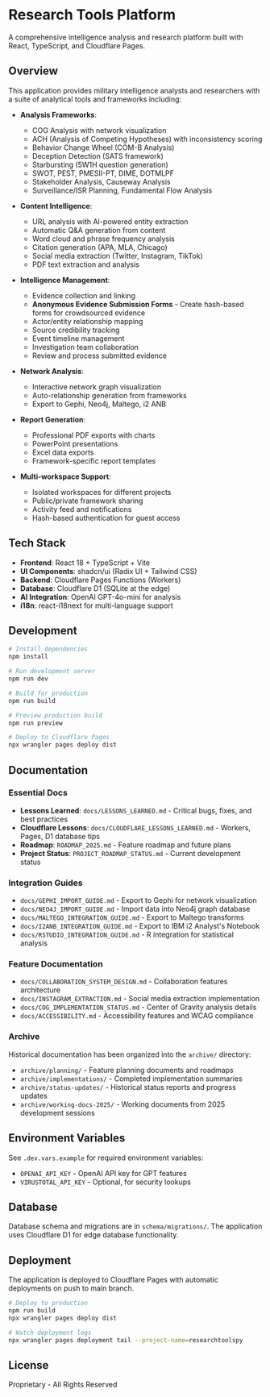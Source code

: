 # Research Tools Platform

A comprehensive intelligence analysis and research platform built with React, TypeScript, and Cloudflare Pages.

## Overview

This application provides military intelligence analysts and researchers with a suite of analytical tools and frameworks including:

- **Analysis Frameworks**:
  - COG Analysis with network visualization
  - ACH (Analysis of Competing Hypotheses) with inconsistency scoring
  - Behavior Change Wheel (COM-B Analysis)
  - Deception Detection (SATS framework)
  - Starbursting (5W1H question generation)
  - SWOT, PEST, PMESII-PT, DIME, DOTMLPF
  - Stakeholder Analysis, Causeway Analysis
  - Surveillance/ISR Planning, Fundamental Flow Analysis

- **Content Intelligence**:
  - URL analysis with AI-powered entity extraction
  - Automatic Q&A generation from content
  - Word cloud and phrase frequency analysis
  - Citation generation (APA, MLA, Chicago)
  - Social media extraction (Twitter, Instagram, TikTok)
  - PDF text extraction and analysis

- **Intelligence Management**:
  - Evidence collection and linking
  - **Anonymous Evidence Submission Forms** - Create hash-based forms for crowdsourced evidence
  - Actor/entity relationship mapping
  - Source credibility tracking
  - Event timeline management
  - Investigation team collaboration
  - Review and process submitted evidence

- **Network Analysis**:
  - Interactive network graph visualization
  - Auto-relationship generation from frameworks
  - Export to Gephi, Neo4j, Maltego, i2 ANB

- **Report Generation**:
  - Professional PDF exports with charts
  - PowerPoint presentations
  - Excel data exports
  - Framework-specific report templates

- **Multi-workspace Support**:
  - Isolated workspaces for different projects
  - Public/private framework sharing
  - Activity feed and notifications
  - Hash-based authentication for guest access

## Tech Stack

- **Frontend**: React 18 + TypeScript + Vite
- **UI Components**: shadcn/ui (Radix UI + Tailwind CSS)
- **Backend**: Cloudflare Pages Functions (Workers)
- **Database**: Cloudflare D1 (SQLite at the edge)
- **AI Integration**: OpenAI GPT-4o-mini for analysis
- **i18n**: react-i18next for multi-language support

## Development

```bash
# Install dependencies
npm install

# Run development server
npm run dev

# Build for production
npm run build

# Preview production build
npm run preview

# Deploy to Cloudflare Pages
npx wrangler pages deploy dist
```

## Documentation

### Essential Docs
- **Lessons Learned**: `docs/LESSONS_LEARNED.md` - Critical bugs, fixes, and best practices
- **Cloudflare Lessons**: `docs/CLOUDFLARE_LESSONS_LEARNED.md` - Workers, Pages, D1 database tips
- **Roadmap**: `ROADMAP_2025.md` - Feature roadmap and future plans
- **Project Status**: `PROJECT_ROADMAP_STATUS.md` - Current development status

### Integration Guides
- `docs/GEPHI_IMPORT_GUIDE.md` - Export to Gephi for network visualization
- `docs/NEO4J_IMPORT_GUIDE.md` - Import data into Neo4j graph database
- `docs/MALTEGO_INTEGRATION_GUIDE.md` - Export to Maltego transforms
- `docs/I2ANB_INTEGRATION_GUIDE.md` - Export to IBM i2 Analyst's Notebook
- `docs/RSTUDIO_INTEGRATION_GUIDE.md` - R integration for statistical analysis

### Feature Documentation
- `docs/COLLABORATION_SYSTEM_DESIGN.md` - Collaboration features architecture
- `docs/INSTAGRAM_EXTRACTION.md` - Social media extraction implementation
- `docs/COG_IMPLEMENTATION_STATUS.md` - Center of Gravity analysis details
- `docs/ACCESSIBILITY.md` - Accessibility features and WCAG compliance

### Archive
Historical documentation has been organized into the `archive/` directory:
- `archive/planning/` - Feature planning documents and roadmaps
- `archive/implementations/` - Completed implementation summaries
- `archive/status-updates/` - Historical status reports and progress updates
- `archive/working-docs-2025/` - Working documents from 2025 development sessions

## Environment Variables

See `.dev.vars.example` for required environment variables:
- `OPENAI_API_KEY` - OpenAI API key for GPT features
- `VIRUSTOTAL_API_KEY` - Optional, for security lookups

## Database

Database schema and migrations are in `schema/migrations/`. The application uses Cloudflare D1 for edge database functionality.

## Deployment

The application is deployed to Cloudflare Pages with automatic deployments on push to main branch.

```bash
# Deploy to production
npm run build
npx wrangler pages deploy dist

# Watch deployment logs
npx wrangler pages deployment tail --project-name=researchtoolspy
```

## License

Proprietary - All Rights Reserved

